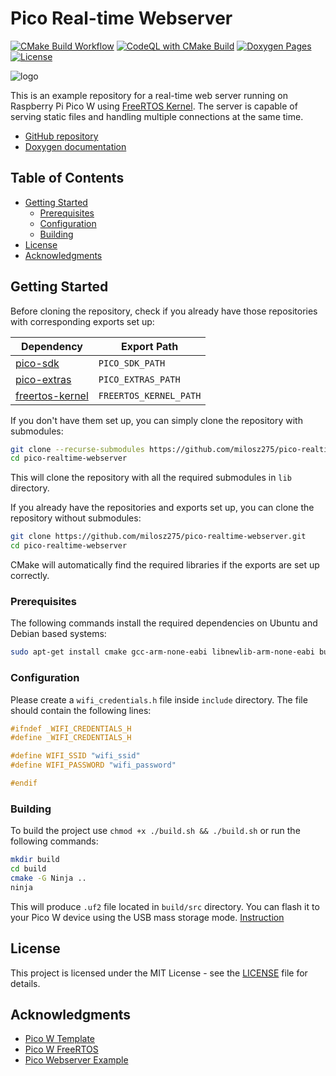 # Pico Real-time Webserver

[![CMake Build Workflow](https://github.com/milosz275/pico-realtime-webserver/actions/workflows/cmake.yml/badge.svg)](https://github.com/milosz275/pico-realtime-webserver/actions/workflows/cmake.yml)
[![CodeQL with CMake Build](https://github.com/milosz275/pico-realtime-webserver/actions/workflows/codeql.yml/badge.svg)](https://github.com/milosz275/pico-realtime-webserver/actions/workflows/codeql.yml)
[![Doxygen Pages](https://github.com/milosz275/pico-realtime-webserver/actions/workflows/doxygen-pages.yml/badge.svg)](https://github.com/milosz275/pico-realtime-webserver/actions/workflows/doxygen-pages.yml)
[![License](https://img.shields.io/github/license/milosz275/pico-realtime-webserver)](/LICENSE)

![logo](assets/logo.png)

This is an example repository for a real-time web server running on Raspberry Pi Pico W using [FreeRTOS Kernel](https://github.com/freertos/freertos-kernel). The server is capable of serving static files and handling multiple connections at the same time.

- [GitHub repository](https://github.com/milosz275/pico-realtime-webserver)
- [Doxygen documentation](https://milosz275.github.io/pico-realtime-webserver/)

## Table of Contents

- [Getting Started](#getting-started)
  - [Prerequisites](#prerequisites)
  - [Configuration](#configuration)
  - [Building](#building)
- [License](#license)
- [Acknowledgments](#acknowledgments)

## Getting Started

Before cloning the repository, check if you already have those repositories with corresponding exports set up:

| Dependency | Export Path |
|------------|--------------|
| [pico-sdk](https://github.com/raspberrypi/pico-sdk) | `PICO_SDK_PATH` |
| [pico-extras](https://github.com/raspberrypi/pico-extras) | `PICO_EXTRAS_PATH` |
| [freertos-kernel](https://github.com/freertos/freertos-kernel) | `FREERTOS_KERNEL_PATH` |

If you don't have them set up, you can simply clone the repository with submodules:

```bash
git clone --recurse-submodules https://github.com/milosz275/pico-realtime-webserver.git
cd pico-realtime-webserver
```

This will clone the repository with all the required submodules in `lib` directory.

If you already have the repositories and exports set up, you can clone the repository without submodules:

```bash
git clone https://github.com/milosz275/pico-realtime-webserver.git
cd pico-realtime-webserver
```

CMake will automatically find the required libraries if the exports are set up correctly.

### Prerequisites

The following commands install the required dependencies on Ubuntu and Debian based systems:

```bash
sudo apt-get install cmake gcc-arm-none-eabi libnewlib-arm-none-eabi build-essential ninja-build
```

### Configuration

Please create a `wifi_credentials.h` file inside `include` directory. The file should contain the following lines:

```c
#ifndef _WIFI_CREDENTIALS_H
#define _WIFI_CREDENTIALS_H

#define WIFI_SSID "wifi_ssid"
#define WIFI_PASSWORD "wifi_password"

#endif
```

### Building

To build the project use `chmod +x ./build.sh && ./build.sh` or run the following commands:

```bash
mkdir build
cd build
cmake -G Ninja ..
ninja
```

This will produce `.uf2` file located in `build/src` directory. You can flash it to your Pico W device using the USB mass storage mode. [Instruction](https://youtu.be/d-karKb53og?si=i1do_1Gk_GdIMxir)

## License

This project is licensed under the MIT License - see the [LICENSE](https://github.com/milosz275/pico-realtime-webserver/blob/main/LICENSE) file for details.

## Acknowledgments

- [Pico W Template](https://github.com/milosz275/pico-w-template)
- [Pico W FreeRTOS](https://github.com/milosz275/pico-w-freertos)
- [Pico Webserver Example](https://github.com/krzmaz/pico-w-webserver-example)
